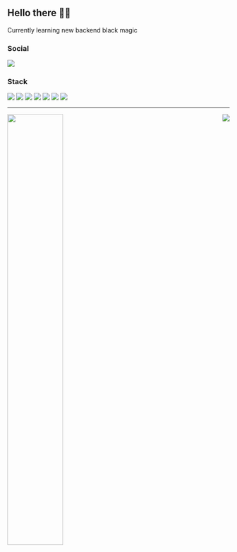 ## Hello there 🧙‍♂️

Currently learning new backend black magic

### Social

<a href="https://www.linkedin.com/in/bren0alves/">
<img src="https://img.shields.io/badge/LinkedIn-0077B5?style=for-the-badge&logo=linkedin&logoColor=white/"></a>

### Stack

<img src="https://img.shields.io/badge/Node.js-43853D?style=for-the-badge&logo=node-dot-js&logoColor=white"/> <img src="https://img.shields.io/badge/TypeScript-007ACC?style=for-the-badge&logo=typescript&logoColor=white" /> <img src="https://img.shields.io/badge/GraphQl-E10098?style=for-the-badge&logo=graphql&logoColor=white" /> <img src="https://img.shields.io/badge/React-20232A?style=for-the-badge&logo=react&logoColor=61DAFB" /> <img src="https://img.shields.io/badge/Elixir-4B275F?style=for-the-badge&logo=elixir&logoColor=white" /> <img src="https://img.shields.io/badge/Django-092E20?style=for-the-badge&logo=django&logoColor=white" /> <img src="https://img.shields.io/badge/Docker-2CA5E0?style=for-the-badge&logo=docker&logoColor=white" />


---

<img align="left" width="50%" src="https://github-readme-stats.vercel.app/api?username=breno-alves&show_icons=true&theme=radical" />

<img align="right" width="auto" style="display:flex;" src="https://github-readme-stats.vercel.app/api/top-langs/?username=breno-alves&layout=compact&theme=radical">



